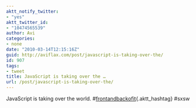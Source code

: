 ```yaml
---
aktt_notify_twitter:
- "yes"
aktt_twitter_id:
- "10474565539"
author: Avi
categories:
- none
date: "2010-03-14T12:15:16Z"
guid: http://aviflax.com/post/javascript-is-taking-over-the/
id: 907
tags:
- tweet
title: JavaScript is taking over the …
url: /post/javascript-is-taking-over-the/
---
```

JavaScript is taking over the world. #[frontandbackofit](http://search.twitter.com/search?q=%23frontandbackofit){.aktt_hashtag} #sxsw